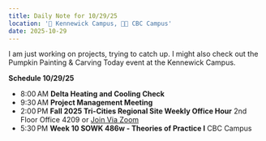 ```yaml
---
title: Daily Note for 10/29/25
location: '🏫 Kennewick Campus, 🌃🏫 CBC Campus'
date: 2025-10-29
---
```

I am just working on projects, trying to catch up. I might also check out the Pumpkin Painting & Carving Today event at the Kennewick Campus.

**Schedule 10/29/25**
- 8:00 AM **Delta Heating and Cooling Check**
- 9:30 AM **Project Management Meeting**
- 2:00 PM **Fall 2025 Tri-Cities Regional Site Weekly Office Hour** 2nd Floor Office 4209 or [Join Via Zoom](https://heritage.zoom.us/my/dr.jacob)
- 5:30 PM **Week 10 SOWK 486w - Theories of Practice I** CBC Campus